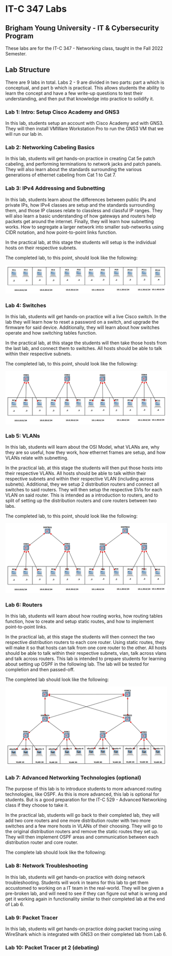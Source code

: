 # IT-C 347 Labs
## Brigham Young University - IT & Cybersecurity Program

These labs are for the IT-C 347 - Networking class, taught in the Fall 2022 Semester.

## Lab Structure

There are 9 labs in total. Labs 2 - 9 are divided in two parts: part a which is conceptual, and part b which is practical. This allows students the ability to learn the concept and have a few write-up questions to test their understanding, and then put that knowledge into practice to solidify it.

### Lab 1: Intro: Setup Cisco Academy and GNS3

In this lab, students setup an account with Cisco Academy and with GNS3. They will then install VMWare Workstation Pro to run the GNS3 VM that we will run our lab in.

### Lab 2: Networking Cabeling Basics

In this lab, students will get hands-on practice in creating Cat 5e patch cabeling, and performing terminations to network jacks and patch panels. They will also learn about the standards surrounding the various generations of ethernet cabeling from Cat 1 to Cat 7. 

### Lab 3: IPv4 Addressing and Subnetting

In this lab, students learn about the differences between public IPs and private IPs, how IPv4 classes are setup and the standards surrounding them, and those IP classes relate to classless and classful IP ranges. They will also learn a basic understanding of how gateways and routers help packets get around the internet. Finally, they will learn how subnetting works. How to segregate a larger network into smaller sub-networks using CIDR notation, and how point-to-point links function.

In the practical lab, at this stage the students will setup is the individual hosts on their respective subnets.

The completed lab, to this point, should look like the following:

![Completed Lab 3](/assets/images/gns3/Lab-3.png "Completed Lab 3")

### Lab 4: Switches

In this lab, students will get hands-on practice will a live Cisco switch. In the lab they will learn how to reset a password on a switch, and upgrade the firmware for said device. Additionally, they will learn about how switches operate and how switching tables function.

In the practical lab, at this stage the students will then take those hosts from the last lab, and connect them to switches. All hosts should be able to talk within their respective subnets.

The completed lab, to this point, should look like the following:

![Completed Lab 4](/assets/images/gns3/Lab-4.png "Completed Lab 4")
 
### Lab 5: VLANs

In this lab, students will learn about the OSI Model, what VLANs are, why they are so useful, how they work, how ethernet frames are setup, and how VLANs relate with subnetting.

In the practical lab, at this stage the students will then put those hosts into their respective VLANs. All hosts should be able to talk within their respective subnets and within their respective VLAN (including across subnets). Additional, they we setup 2 distribution routers and connect all switches to said routers. They will then setup the respective SVIs for each VLAN on said router. This is intended as a introduction to routers, and to split of setting up the distribution routers and core routers between two labs.

The completed lab, to this point, should look like the following:

![Completed Lab 5](/assets/images/gns3/Lab-5.png "Completed Lab 5")

### Lab 6: Routers

In this lab, students will learn about how routing works, how routing tables function, how to create and setup static routes, and how to implement point-to-point links.

In the practical lab, at this stage the students will then connect the two respective distribution routers to each core router. Using static routes, they will make it so that hosts can talk from one core router to the other. All hosts should be able to talk within their respective subnets, vlan, talk across vlans and talk across routers. This lab is intended to prepare students for learning about setting up OSPF in the following lab. The lab will be tested for completion and then passed-off.

The completed lab should look like the following:

![Completed Lab 6](/assets/images/gns3/Lab-6.png "Completed Lab 6")

### Lab 7: Advanced Networking Technologies (optional)

The purpose of this lab is to introduce students to more advanced routing technologies, like OSPF. As this is more advanced, this lab is optional for students. But is a good preparation for the IT-C 529 - Advanced Networking class if they choose to take it.

In the practical lab, students will go back to their completed lab, they will add two core routers and one more distribution router with two more switches and a few more hosts in VLANs of their choosing. They will go to the original distribution routers and remove the static routes they set up. They will then implement OSPF areas and communication between each distribution router and core router. 

The complete lab should look like the following: 

### Lab 8: Network Troubleshooting

In this lab, students will get hands-on practice with doing network troubleshooting. Students will work in teams for this lab to get them accustomed to working on a IT team in the real-world. They will be given a pre-broken lab, and will need to see if they can figure out what is wrong and get it working again in functionality similar to their completed lab at the end of Lab 6.

### Lab 9: Packet Tracer

In this lab, students will get hands-on practice doing packet tracing using WireShark which is integrated with GNS3 on their completed lab from Lab 6. 

### Lab 10: Packet Tracer pt 2 (debating)
